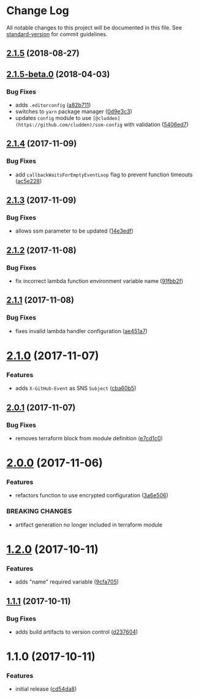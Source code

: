 # Change Log

All notable changes to this project will be documented in this file. See [standard-version](https://github.com/conventional-changelog/standard-version) for commit guidelines.

<a name="2.1.5"></a>
## [2.1.5](https://github.com/cludden/tf-github-webhooks/compare/v2.1.5-beta.0...v2.1.5) (2018-08-27)



<a name="2.1.5-beta.0"></a>
## [2.1.5-beta.0](https://github.com/cludden/tf-github-webhooks/compare/v2.1.4...v2.1.5-beta.0) (2018-04-03)


### Bug Fixes

* adds `.editorconfig` ([a82b711](https://github.com/cludden/tf-github-webhooks/commit/a82b711))
* switches to `yarn` package manager ([0d9e3c3](https://github.com/cludden/tf-github-webhooks/commit/0d9e3c3))
* updates `config` module to use `[@cludden](https://github.com/cludden)/ssm-config` with validation ([5406ed7](https://github.com/cludden/tf-github-webhooks/commit/5406ed7))



<a name="2.1.4"></a>
## [2.1.4](https://github.com/cludden/tf-github-webhooks/compare/v2.1.3...v2.1.4) (2017-11-09)


### Bug Fixes

* add `callbackWaitsForEmptyEventLoop` flag to prevent function timeouts ([ac5e228](https://github.com/cludden/tf-github-webhooks/commit/ac5e228))



<a name="2.1.3"></a>
## [2.1.3](https://github.com/cludden/tf-github-webhooks/compare/v2.1.2...v2.1.3) (2017-11-09)


### Bug Fixes

* allows ssm parameter to be updated ([14e3edf](https://github.com/cludden/tf-github-webhooks/commit/14e3edf))



<a name="2.1.2"></a>
## [2.1.2](https://github.com/cludden/tf-github-webhooks/compare/v2.1.1...v2.1.2) (2017-11-08)


### Bug Fixes

* fix incorrect lambda function environment variable name ([91fbb2f](https://github.com/cludden/tf-github-webhooks/commit/91fbb2f))



<a name="2.1.1"></a>
## [2.1.1](https://github.com/cludden/tf-github-webhooks/compare/v2.1.0...v2.1.1) (2017-11-08)


### Bug Fixes

* fixes invalid lambda handler configuration ([ae451a7](https://github.com/cludden/tf-github-webhooks/commit/ae451a7))



<a name="2.1.0"></a>
# [2.1.0](https://github.com/cludden/tf-github-webhooks/compare/v2.0.1...v2.1.0) (2017-11-07)


### Features

* adds `X-GitHub-Event` as SNS `Subject` ([cba60b5](https://github.com/cludden/tf-github-webhooks/commit/cba60b5))



<a name="2.0.1"></a>
## [2.0.1](https://github.com/cludden/tf-github-webhooks/compare/v2.0.0...v2.0.1) (2017-11-07)


### Bug Fixes

* removes terraform block from module definition ([e7cd1c0](https://github.com/cludden/tf-github-webhooks/commit/e7cd1c0))



<a name="2.0.0"></a>
# [2.0.0](https://github.com/cludden/tf-github-webhooks/compare/v1.2.0...v2.0.0) (2017-11-06)


### Features

* refactors function to use encrypted configuration ([3a6e506](https://github.com/cludden/tf-github-webhooks/commit/3a6e506))


### BREAKING CHANGES

* artifact generation no longer included in terraform module



<a name="1.2.0"></a>
# [1.2.0](https://github.com/cludden/ks-tf-github-webhooks/compare/v1.1.1...v1.2.0) (2017-10-11)


### Features

* adds "name" required variable ([9cfa705](https://github.com/cludden/ks-tf-github-webhooks/commit/9cfa705))



<a name="1.1.1"></a>
## [1.1.1](https://github.com/cludden/ks-tf-github-webhooks/compare/v1.1.0...v1.1.1) (2017-10-11)


### Bug Fixes

* adds build artifacts to version control ([d237604](https://github.com/cludden/ks-tf-github-webhooks/commit/d237604))



<a name="1.1.0"></a>
# 1.1.0 (2017-10-11)


### Features

* initial release ([cd54da8](https://github.com/cludden/ks-tf-github-webhooks/commit/cd54da8))
